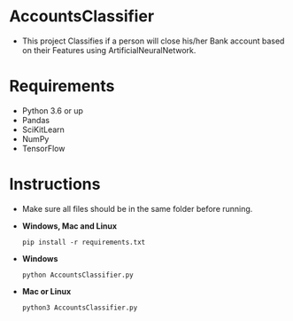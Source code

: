# AccountsClassifier
- This project Classifies if a person will close his/her Bank account based on their Features using ArtificialNeuralNetwork.

# Requirements
- Python 3.6 or up
- Pandas
- SciKitLearn
- NumPy
- TensorFlow

# Instructions
- Make sure all files should be in the same folder before running.

- **Windows, Mac and Linux**
  ``` 
  pip install -r requirements.txt
  ```
- **Windows**
  ```
  python AccountsClassifier.py
  ```
- **Mac or Linux**
  ```
  python3 AccountsClassifier.py
  ```
